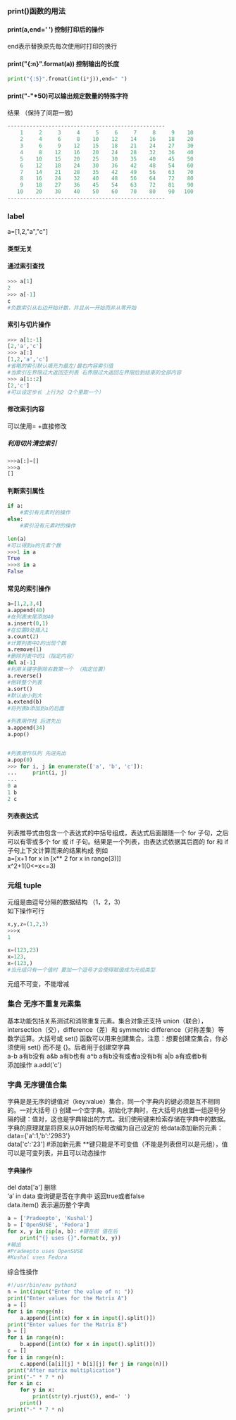 ### print()函数的用法
#### print(a,end=' ') 控制打印后的操作
end表示替换原先每次使用时打印的换行 
#### print("{:n}".format(a)) 控制输出的长度
``` python
print("{:5}".fromat(int(i*j)),end=" ")
```

#### print("-"*50)可以输出规定数量的特殊字符

结果 
（保持了间距一致)
```python
--------------------------------------------------
    1     2     3     4     5     6     7     8     9    10 
    2     4     6     8    10    12    14    16    18    20 
    3     6     9    12    15    18    21    24    27    30 
    4     8    12    16    20    24    28    32    36    40 
    5    10    15    20    25    30    35    40    45    50 
    6    12    18    24    30    36    42    48    54    60 
    7    14    21    28    35    42    49    56    63    70 
    8    16    24    32    40    48    56    64    72    80 
    9    18    27    36    45    54    63    72    81    90 
   10    20    30    40    50    60    70    80    90   100 
--------------------------------------------------

```

### label
a=[1,2,"a","c"]
#### 类型无关
#### 通过索引查找
``` python
>>> a[1]
2
>>> a[-1]
c
#负数索引从右边开始计数，并且从一开始而非从零开始
```
#### 索引与切片操作
```python 
>>> a[1:-1]
[2,'a','c']
>>> a[:]
[1,2,'a','c']
#省略的索引默认填充为最左/最右内容索引值
#当索引左界限过大返回空列表 右界限过大返回左界限后到结束的全部内容
>>> a[1::2]
[2,'c']
#可以设定步长 上行为2（2个里取一个）
```

#### 修改索引内容
可以使用= +直接修改
##### 利用切片清空索引
```python 
>>>a[:]=[]
>>>a
[]
```
#### 判断索引属性
```python 
if a:
    #索引有元素时的操作
else:
    #索引没有元素时的操作
 
len(a)
#可以得到a的元素个数
>>>1 in a
True
>>>8 in a
False
```
#### 常见的索引操作
``` python
a=[1,2,3,4]
a.append(40)
#在列表末尾添加40
a.insert(0,1)
#在位置0处插入1
a.count(2)
#计算列表中2的出现个数
a.remove(1)
#删除列表中的1（指定内容）
del a[-1]
#利用关键字删除右数第一个 （指定位置）
a.reverse()
#倒转整个列表
a.sort()
#默认由小到大
a.extend(b)
#将列表b添加到a的后面

#列表用作栈 后进先出
a.append(34)
a.pop()


#列表用作队列 先进先出
a.pop(0)
>>> for i, j in enumerate(['a', 'b', 'c']):
...     print(i, j)
...
0 a
1 b
2 c
```
#### 列表表达式
列表推导式由包含一个表达式的中括号组成，表达式后面跟随一个 for 子句，之后可以有零或多个 for 或 if 子句。结果是一个列表，由表达式依据其后面的 for 和 if 子句上下文计算而来的结果构成 例如  
a=[x+1 for x in [x** 2 for x in range(3)]]  
x^2+1(0<=x<=3)

### 元组 tuple
元组是由逗号分隔的数据结构 （1，2，3）  
如下操作可行
``` python
x,y,z=(1,2,3)
>>>x
1

x=(123,23)
x=123,
x=(123,)
#当元组只有一个值时 要加一个逗号才会使得赋值成为元组类型  
```
元组不可变，不能增减

### 集合 无序不重复元素集
基本功能包括关系测试和消除重复元素。集合对象还支持 union（联合），intersection（交），difference（差）和 symmetric difference（对称差集）等数学运算。大括号或 set() 函数可以用来创建集合。注意：想要创建空集合，你必须使用 set() 而不是 {}。后者用于创建空字典  
a-b a有b没有 a&b a有b也有 a^b a有b没有或者a没有b有 a|b a有或者b有  
添加操作 a.add('c')
### 字典 无序键值合集
字典是是无序的键值对（key:value）集合，同一个字典内的键必须是互不相同的。一对大括号 {} 创建一个空字典。初始化字典时，在大括号内放置一组逗号分隔的键：值对，这也是字典输出的方式。我们使用键来检索存储在字典中的数据。 
字典的原理就是将原来从0开始的标号改编为自己设定的 给data添加新的元素：  
data={'a':1,'b':'2983'}  
data['c':'23'] #添加新元素
**键只能是不可变值（不能是列表但可以是元组），值可以是可变列表，并且可以动态操作  

#### 字典操作
del data['a'] 删除  
‘a’ in data 查询键是否在字典中 返回true或者false  
data.item() 表示遍历整个字典  
``` python
a = ['Pradeepto', 'Kushal'] 
b = ['OpenSUSE', 'Fedora']
for x, y in zip(a, b): #键在前 值在后
    print("{} uses {}".format(x, y))
#输出
#Pradeepto uses OpenSUSE
#Kushal uses Fedora
```
综合性操作
```python
#!/usr/bin/env python3
n = int(input("Enter the value of n: "))
print("Enter values for the Matrix A")
a = []
for i in range(n):
    a.append([int(x) for x in input().split()])
print("Enter values for the Matrix B")
b = []
for i in range(n):
    b.append([int(x) for x in input().split()])
c = []
for i in range(n):
    c.append([a[i][j] * b[i][j] for j in range(n)])
print("After matrix multiplication")
print("-" * 7 * n)
for x in c:
    for y in x:
        print(str(y).rjust(5), end=' ')
    print()
print("-" * 7 * n)
```



